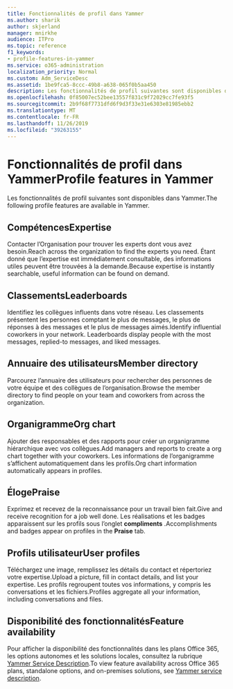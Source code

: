 ```yaml
---
title: Fonctionnalités de profil dans Yammer
ms.author: sharik
author: skjerland
manager: mnirkhe
audience: ITPro
ms.topic: reference
f1_keywords:
- profile-features-in-yammer
ms.service: o365-administration
localization_priority: Normal
ms.custom: Adm_ServiceDesc
ms.assetid: 1be9fca5-8ccc-49b8-a638-065f0b5aa450
description: Les fonctionnalités de profil suivantes sont disponibles dans Yammer.
ms.openlocfilehash: 0f85007ec52bee13557f831c9f72029cc7fe93f5
ms.sourcegitcommit: 2b9f68f7731dfd6f9d3f33e31e6303e81985ebb2
ms.translationtype: MT
ms.contentlocale: fr-FR
ms.lasthandoff: 11/26/2019
ms.locfileid: "39263155"
---
```

# <a name="profile-features-in-yammer"></a><span data-ttu-id="34dfb-103">Fonctionnalités de profil dans Yammer</span><span class="sxs-lookup"><span data-stu-id="34dfb-103">Profile features in Yammer</span></span>

<span data-ttu-id="34dfb-104">Les fonctionnalités de profil suivantes sont disponibles dans Yammer.</span><span class="sxs-lookup"><span data-stu-id="34dfb-104">The following profile features are available in Yammer.</span></span>
 
## <a name="expertise"></a><span data-ttu-id="34dfb-105">Compétences</span><span class="sxs-lookup"><span data-stu-id="34dfb-105">Expertise</span></span>

<span data-ttu-id="34dfb-106">Contacter l’Organisation pour trouver les experts dont vous avez besoin.</span><span class="sxs-lookup"><span data-stu-id="34dfb-106">Reach across the organization to find the experts you need.</span></span> <span data-ttu-id="34dfb-107">Étant donné que l’expertise est immédiatement consultable, des informations utiles peuvent être trouvées à la demande.</span><span class="sxs-lookup"><span data-stu-id="34dfb-107">Because expertise is instantly searchable, useful information can be found on demand.</span></span>

## <a name="leaderboards"></a><span data-ttu-id="34dfb-108">Classements</span><span class="sxs-lookup"><span data-stu-id="34dfb-108">Leaderboards</span></span>

<span data-ttu-id="34dfb-p102">Identifiez les collègues influents dans votre réseau. Les classements présentent les personnes comptant le plus de messages, le plus de réponses à des messages et le plus de messages aimés.</span><span class="sxs-lookup"><span data-stu-id="34dfb-p102">Identify influential coworkers in your network. Leaderboards display people with the most messages, replied-to messages, and liked messages.</span></span>

## <a name="member-directory"></a><span data-ttu-id="34dfb-111">Annuaire des utilisateurs</span><span class="sxs-lookup"><span data-stu-id="34dfb-111">Member directory</span></span>

<span data-ttu-id="34dfb-112">Parcourez l’annuaire des utilisateurs pour rechercher des personnes de votre équipe et des collègues de l’organisation.</span><span class="sxs-lookup"><span data-stu-id="34dfb-112">Browse the member directory to find people on your team and coworkers from across the organization.</span></span>
  
## <a name="org-chart"></a><span data-ttu-id="34dfb-113">Organigramme</span><span class="sxs-lookup"><span data-stu-id="34dfb-113">Org chart</span></span>

<span data-ttu-id="34dfb-114">Ajouter des responsables et des rapports pour créer un organigramme hiérarchique avec vos collègues.</span><span class="sxs-lookup"><span data-stu-id="34dfb-114">Add managers and reports to create a org chart together with your coworkers.</span></span> <span data-ttu-id="34dfb-115">Les informations de l’organigramme s’affichent automatiquement dans les profils.</span><span class="sxs-lookup"><span data-stu-id="34dfb-115">Org chart information automatically appears in profiles.</span></span>
  
## <a name="praise"></a><span data-ttu-id="34dfb-116">Éloge</span><span class="sxs-lookup"><span data-stu-id="34dfb-116">Praise</span></span>

<span data-ttu-id="34dfb-117">Exprimez et recevez de la reconnaissance pour un travail bien fait.</span><span class="sxs-lookup"><span data-stu-id="34dfb-117">Give and receive recognition for a job well done.</span></span> <span data-ttu-id="34dfb-118">Les réalisations et les badges apparaissent sur les profils sous l’onglet **compliments** .</span><span class="sxs-lookup"><span data-stu-id="34dfb-118">Accomplishments and badges appear on profiles in the **Praise** tab.</span></span>
 
## <a name="user-profiles"></a><span data-ttu-id="34dfb-119">Profils utilisateur</span><span class="sxs-lookup"><span data-stu-id="34dfb-119">User profiles</span></span>

<span data-ttu-id="34dfb-120">Téléchargez une image, remplissez les détails du contact et répertoriez votre expertise.</span><span class="sxs-lookup"><span data-stu-id="34dfb-120">Upload a picture, fill in contact details, and list your expertise.</span></span> <span data-ttu-id="34dfb-121">Les profils regroupent toutes vos informations, y compris les conversations et les fichiers.</span><span class="sxs-lookup"><span data-stu-id="34dfb-121">Profiles aggregate all your information, including conversations and files.</span></span>
  
## <a name="feature-availability"></a><span data-ttu-id="34dfb-122">Disponibilité des fonctionnalités</span><span class="sxs-lookup"><span data-stu-id="34dfb-122">Feature availability</span></span>

<span data-ttu-id="34dfb-123">Pour afficher la disponibilité des fonctionnalités dans les plans Office 365, les options autonomes et les solutions locales, consultez la rubrique [Yammer Service Description](yammer-service-description.md).</span><span class="sxs-lookup"><span data-stu-id="34dfb-123">To view feature availability across Office 365 plans, standalone options, and on-premises solutions, see [Yammer service description](yammer-service-description.md).</span></span>
  

